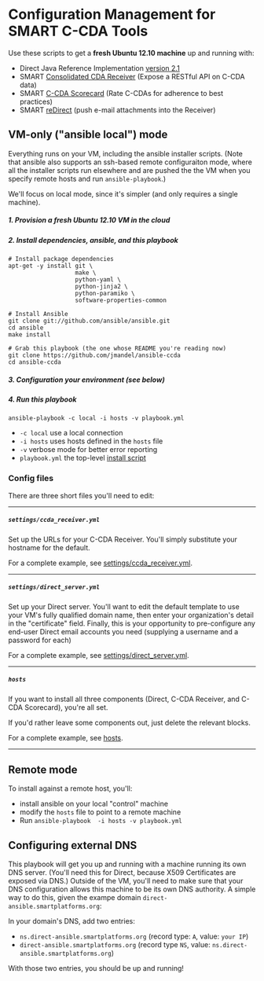 # Configuration Management for SMART C-CDA Tools

Use these scripts to get a **fresh Ubuntu 12.10 machine** up and running with:
 * Direct Java Reference Implementation [version 2.1](http://wiki.directproject.org/message/view/Java+Reference+Implementation/60702540)
 * SMART [Consolidated CDA Receiver](https://github.com/chb/ccdaReceiver) (Expose a RESTful API on C-CDA data)
 * SMART [C-CDA Scorecard](https://github.com/chb/ccdaScorecard) (Rate C-CDAs for adherence to best practices)
 * SMART [reDirect](https://github.com/jmandel/ccda-receiver-direct-connector) (push e-mail attachments into the Receiver)

##  VM-only ("ansible local")  mode

Everything runs on your VM, including the ansible installer scripts. (Note that
ansible also supports an ssh-based remote configuraiton mode, where all the
installer scripts run elsewhere and are pushed the the VM when you specify 
remote hosts and run `ansible-playbook`.)

We'll focus on local mode, since it's simpler (and only requires a single machine).


##### 1. Provision a fresh Ubuntu 12.10 VM in the cloud
##### 2.  Install dependencies, ansible, and this playbook

```
# Install package dependencies
apt-get -y install git \
                   make \
                   python-yaml \
                   python-jinja2 \
                   python-paramiko \
                   software-properties-common

# Install Ansible
git clone git://github.com/ansible/ansible.git
cd ansible
make install

# Grab this playbook (the one whose README you're reading now)
git clone https://github.com/jmandel/ansible-ccda 
cd ansible-ccda
```
##### 3.  Configuration your environment (see below)
##### 4.  Run this playbook
```
ansible-playbook -c local -i hosts -v playbook.yml
```

* `-c local`         use a local connection
* `-i hosts`         uses hosts defined in the `hosts` file
* `-v`               verbose mode for better error reporting
* `playbook.yml`     the top-level [install script](playbook.yml)

### Config files
There are three short files you'll need to edit:

---


##### `settings/ccda_receiver.yml`
Set up the URLs for your C-CDA Receiver.  You'll simply substitute your
hostname for the default.

For a complete example, see [settings/ccda_receiver.yml](settings/ccda_receiver.yml).

---

##### `settings/direct_server.yml`
Set up your Direct server.  You'll want to edit the default template to use
your VM's fully qualified domain name, then enter your organization's detail in
the "certificate" field.  Finally, this is your opportunity to pre-configure
any end-user Direct email accounts you need (supplying a username and a
password for each)

For a complete example, see [settings/direct_server.yml](settings/direct_server.yml).

---

##### `hosts`
If you want to install all three components (Direct, C-CDA Receiver, and C-CDA Scorecard), you're all set.

If you'd rather leave some components out, just delete the relevant blocks.

For a complete example, see [hosts](hosts).

---

##  Remote mode
To install against a remote host, you'll:
 * install ansible on your local "control" machine
 * modify the `hosts` file to point to a remote machine
 * Run `ansible-playbook  -i hosts -v playbook.yml`


## Configuring external DNS

This playbook will get you up and running with a machine running its own DNS
server.  (You'll need this for Direct, because X509 Certificates are exposed
via DNS.)  Outside of the VM, you'll need to make sure that your DNS configuration
allows this machine to be its own DNS authority. A simple way to do this, 
given the exampe domain `direct-ansible.smartplatforms.org`:

In your domain's DNS, add two entries:

* `ns.direct-ansible.smartplatforms.org` (record type: `A`, value: `your IP`)
* `direct-ansible.smartplatforms.org` (record type `NS`, value: `ns.direct-ansible.smartplatforms.org`)

With those two entries, you should be up and running!


